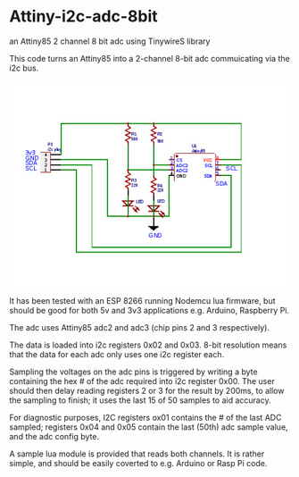 # Attiny-i2c-adc-8bit

an Attiny85 2 channel 8 bit adc using TinywireS library

This code turns an Attiny85 into a 2-channel 8-bit adc commuicating via the i2c bus. 

 ![Sample Circuit](https://github.com/donquixote2u/Attiny-i2c-adc-8bit/blob/master/Attiny85-i2c-adc.jpg)

It has been tested with an ESP 8266 running Nodemcu lua firmware, but should be good for both 5v and 3v3 applications e.g. Arduino, Raspberry Pi.

The adc uses Attiny85 adc2 and adc3 (chip pins 2 and 3 respectively).

The data is loaded into i2c registers  0x02 and 0x03. 8-bit resolution means that the data for each adc only uses one i2c register
each.

Sampling the voltages on the adc pins is triggered by writing a byte containing the hex # of the adc required into i2c register  0x00.
The user should then delay reading registers 2 or 3 for the result by 200ms, to allow the sampling to finish; it uses the last 15 of 50 samples to aid accuracy.

For diagnostic purposes, I2C registers ox01 contains the # of the last ADC sampled; registers 0x04 and 0x05 contain the last (50th) adc sample value, and the adc config byte.

A sample lua module is provided that reads both channels. It is rather simple, and should be easily coverted to e.g. Arduino or Rasp Pi code.
